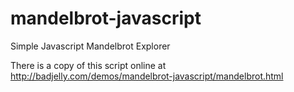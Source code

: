 # mandelbrot-javascript
Simple Javascript Mandelbrot Explorer

There is a copy of this script online at http://badjelly.com/demos/mandelbrot-javascript/mandelbrot.html
